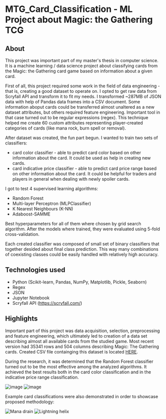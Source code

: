 # MTG_Card_Classification - ML Project about Magic: the Gathering TCG

## About
This project was important part of my master's thesis in computer science. It is a machine learning / data science project about classifying cards from the Magic: the Gathering card game based on information about a given card.

First of all, this project required some work in the field of data engineering - that is, creating a good dataset to operate on. I opted to get raw data from Scryfall API and transform it to fit my needs. I transformed ~287MB of JSON data with help of Pandas data frames into a CSV document. Some information aboput cards could be transferred almost unaltered as a new dataset attributes, but others required feature engineering. Important tool in that case turned out to be regular expressions (regex). This technique helped me create 60 custom attributes representing player-created categories of cards (like mana rock, burn spell or removal). 

After dataset was created, the fun part begun. I wanted to train two sets of classifiers:
- card color classifier - able to predict card color based on other information about the card. It could be used as help in creating new cards.
- card indicative price classifier - able to predict card price range based on other information about the card. It could be helpful for traders and players in general when dealing with newly spoiler cards. 

I got to test 4 supervised learning algorithms: 
- Random Forest
- Multi-layer Perceptron (MLPClassifier)
- K Nearest Neighbours (K-NN)
- Adaboost-SAMME

Best hyperparameters for all of them where chosen by grid search algorithm. After the models where trained, they were evaluated using 5-fold cross-validation. 

Each created classifier was composed of small set of binary classifiers that together desided about final class prediction. This way many combinations of coexisting classes could be easily handled with relatively high accuracy.

## Technologies used
- Python (Scikit-learn, Pandas, NumPy, Matplotlib, Pickle, Seaborn)
- Regex
- JSON
- Jupyter Notebook
- Scryfall API (https://scryfall.com/)

## Highlights
Important part of this project was data acquisition, selection, preprocessing and feature engineering, which ultimately led to creation of a data set describing almost all available cards from the studied game. Most recent version had 35341 rows and 504 columns describing Magic: The Gathering cards. Created CSV file containging this dataset is located [HERE](Datasets/mtg_dataset.csv).

During the research, it was determined that the Random Forest classifier turned out to be the most effective among the analyzed algorithms. It achieved the best results both in the card color classification and in the indicative price range classification. 

![image](https://user-images.githubusercontent.com/49489021/204661950-f60f6b32-8aa2-4d43-a4c5-ba924fcec8a8.png)
![image](https://user-images.githubusercontent.com/49489021/204662013-923bfe5e-e7b1-4cdc-bd94-cefc1ab94e7c.png)

Example card classifications were also demonstrated in order to showcase proposed methodology:

![Mana drain](https://user-images.githubusercontent.com/49489021/204663703-4d779768-ea2c-47b9-9a70-5be7b449da1b.png)
![Lightning helix](https://user-images.githubusercontent.com/49489021/204664328-82ff4c73-f85a-4d5a-98cb-2eb7e3070d3b.png)
